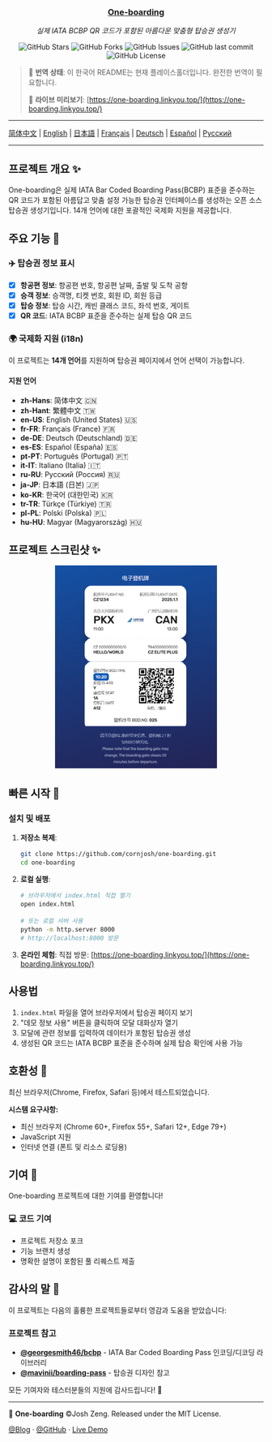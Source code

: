 <div align="center">
  <h3><a href="https://github.com/cornjosh/one-boarding">One-boarding</a></h3>
  <em>실제 IATA BCBP QR 코드가 포함된 아름다운 맞춤형 탑승권 생성기</em>
</div>

<p align="center">
<img src="https://img.shields.io/github/stars/cornjosh/one-boarding?style=flat-square" alt="GitHub Stars"/>
<img src="https://img.shields.io/github/forks/cornjosh/one-boarding?style=flat-square" alt="GitHub Forks"/>
<img src="https://img.shields.io/github/issues/cornjosh/one-boarding?style=flat-square" alt="GitHub Issues"/>
<img src="https://img.shields.io/github/last-commit/cornjosh/one-boarding?style=flat-square" alt="GitHub last commit"/>
<img src="https://img.shields.io/github/license/cornjosh/one-boarding?style=flat-square" alt="GitHub License"/>
</p>

> 📝 **번역 상태**: 이 한국어 README는 현재 플레이스홀더입니다. 완전한 번역이 필요합니다.
> 
> 🎯 **라이브 미리보기**: [https://one-boarding.linkyou.top/](https://one-boarding.linkyou.top/)

---

[简体中文](/README_CN.md) | [English](/README.md) | [日本語](/README_JA.md) | [Français](/README_FR.md) | [Deutsch](/README_DE.md) | [Español](/README_ES.md) | [Русский](/README_RU.md)

---

## 프로젝트 개요 ✨

One-boarding은 실제 IATA Bar Coded Boarding Pass(BCBP) 표준을 준수하는 QR 코드가 포함된 아름답고 맞춤 설정 가능한 탑승권 인터페이스를 생성하는 오픈 소스 탑승권 생성기입니다. 14개 언어에 대한 포괄적인 국제화 지원을 제공합니다.

## 주요 기능 🎯

### ✈️ 탑승권 정보 표시
- [x] **항공편 정보**: 항공편 번호, 항공편 날짜, 출발 및 도착 공항
- [x] **승객 정보**: 승객명, 티켓 번호, 회원 ID, 회원 등급
- [x] **탑승 정보**: 탑승 시간, 캐빈 클래스 코드, 좌석 번호, 게이트
- [x] **QR 코드**: IATA BCBP 표준을 준수하는 실제 탑승 QR 코드

### 🌍 국제화 지원 (i18n)
이 프로젝트는 **14개 언어**를 지원하며 탑승권 페이지에서 언어 선택이 가능합니다.

#### 지원 언어
- **zh-Hans**: 简体中文 🇨🇳
- **zh-Hant**: 繁體中文 🇹🇼 
- **en-US**: English (United States) 🇺🇸
- **fr-FR**: Français (France) 🇫🇷
- **de-DE**: Deutsch (Deutschland) 🇩🇪
- **es-ES**: Español (España) 🇪🇸
- **pt-PT**: Português (Portugal) 🇵🇹
- **it-IT**: Italiano (Italia) 🇮🇹
- **ru-RU**: Русский (Россия) 🇷🇺
- **ja-JP**: 日本語 (日본) 🇯🇵
- **ko-KR**: 한국어 (대한민국) 🇰🇷
- **tr-TR**: Türkçe (Türkiye) 🇹🇷
- **pl-PL**: Polski (Polska) 🇵🇱
- **hu-HU**: Magyar (Magyarország) 🇭🇺

## 프로젝트 스크린샷 ✨

<div align="center">
    <img src="readme/main.png" alt="One-boarding 인터페이스" height="400px">
</div>

## 빠른 시작 🚀

### 설치 및 배포

1. **저장소 복제**:
   ```bash
   git clone https://github.com/cornjosh/one-boarding.git
   cd one-boarding
   ```

2. **로컬 실행**:
   ```bash
   # 브라우저에서 index.html 직접 열기
   open index.html
   
   # 또는 로컬 서버 사용
   python -m http.server 8000
   # http://localhost:8000 방문
   ```

3. **온라인 체험**:
   직접 방문: [https://one-boarding.linkyou.top/](https://one-boarding.linkyou.top/)

## 사용법
1. `index.html` 파일을 열어 브라우저에서 탑승권 페이지 보기
2. "데모 정보 사용" 버튼을 클릭하여 모달 대화상자 열기
3. 모달에 관련 정보를 입력하여 데이터가 포함된 탑승권 생성
4. 생성된 QR 코드는 IATA BCBP 표준을 준수하며 실제 탑승 확인에 사용 가능

## 호환성 🔧

최신 브라우저(Chrome, Firefox, Safari 등)에서 테스트되었습니다.

**시스템 요구사항:**
- 최신 브라우저 (Chrome 60+, Firefox 55+, Safari 12+, Edge 79+)
- JavaScript 지원
- 인터넷 연결 (폰트 및 리소스 로딩용)

## 기여 🤝

One-boarding 프로젝트에 대한 기여를 환영합니다!

### 💻 코드 기여
- 프로젝트 저장소 포크
- 기능 브랜치 생성
- 명확한 설명이 포함된 풀 리퀘스트 제출

## 감사의 말 💐

이 프로젝트는 다음의 훌륭한 프로젝트들로부터 영감과 도움을 받았습니다:

### 프로젝트 참고
- [**@georgesmith46/bcbp**](https://github.com/georgesmith46/bcbp) - IATA Bar Coded Boarding Pass 인코딩/디코딩 라이브러리
- [**@mavinii/boarding-pass**](https://github.com/mavinii/boarding-pass) - 탑승권 디자인 참고

모든 기여자와 테스터분들의 지원에 감사드립니다! 🙏

---

🎫 **One-boarding** ©Josh Zeng. Released under the MIT License.

[@Blog](https://linkyou.top/) · [@GitHub](https://github.com/cornjosh) · [Live Demo](https://one-boarding.linkyou.top/)